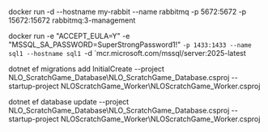 docker run -d --hostname my-rabbit --name rabbitmq -p 5672:5672 -p 15672:15672 rabbitmq:3-management

docker run -e "ACCEPT_EULA=Y" -e "MSSQL_SA_PASSWORD=SuperStrongPassword1!" `-p 1433:1433 --name sql1 --hostname sql1 `-d `mcr.microsoft.com/mssql/server:2025-latest

dotnet ef migrations add InitialCreate --project NLO_ScratchGame_Database\NLO_ScratchGame_Database.csproj --startup-project NLOScratchGame_Worker\NLOScratchGame_Worker.csproj

dotnet ef database update --project NLO_ScratchGame_Database\NLO_ScratchGame_Database.csproj --startup-project NLOScratchGame_Worker\NLOScratchGame_Worker.csproj